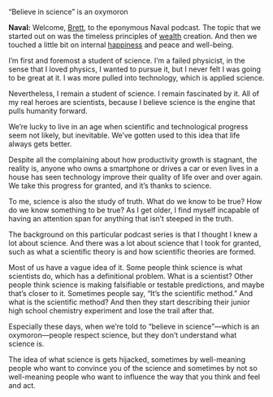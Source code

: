 “Believe in science” is an oxymoron





**Naval:** Welcome, [Brett](https://twitter.com/tokteacher), to the eponymous Naval podcast. The topic that we started out on was the timeless principles of [wealth](http://nav.al/rich) creation. And then we touched a little bit on internal [happiness](https://nav.al/happiness) and peace and well-being.

I’m first and foremost a student of science. I’m a failed physicist, in the sense that I loved physics, I wanted to pursue it, but I never felt I was going to be great at it. I was more pulled into technology, which is applied science.

Nevertheless, I remain a student of science. I remain fascinated by it. All of my real heroes are scientists, because I believe science is the engine that pulls humanity forward. 

We’re lucky to live in an age when scientific and technological progress seem not likely, but inevitable. We’ve gotten used to this idea that life always gets better. 

Despite all the complaining about how productivity growth is stagnant, the reality is, anyone who owns a smartphone or drives a car or even lives in a house has seen technology improve their quality of life over and over again. We take this progress for granted, and it’s thanks to science.

To me, science is also the study of truth. What do we know to be true? How do we know something to be true? As I get older, I find myself incapable of having an attention span for anything that isn’t steeped in the truth.

The background on this particular podcast series is that I thought I knew a lot about science. And there was a lot about science that I took for granted, such as what a scientific theory is and how scientific theories are formed.

Most of us have a vague idea of it. Some people think science is what scientists do, which has a definitional problem. What is a scientist? Other people think science is making falsifiable or testable predictions, and maybe that’s closer to it. Sometimes people say, “It’s the scientific method.” And what is the scientific method? And then they start describing their junior high school chemistry experiment and lose the trail after that.

Especially these days, when we’re told to “believe in science”—which is an oxymoron—people respect science, but they don’t understand what science is.

The idea of what science is gets hijacked, sometimes by well-meaning people who want to convince you of the science and sometimes by not so well-meaning people who want to influence the way that you think and feel and act.
